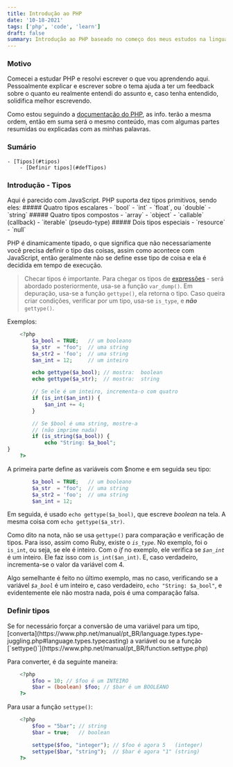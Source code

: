 ```yaml
---
title: Introdução ao PHP
date: '10-18-2021'
tags: ['php', 'code', 'learn']
draft: false
summary: Introdução ao PHP baseado no começo dos meus estudos na linguagem.
---
```


### Motivo

Comecei a estudar PHP e resolvi escrever o que vou aprendendo aqui. Pessoalmente explicar e escrever sobre o tema ajuda a ter um feedback sobre o quanto eu realmente entendi do assunto e, caso tenha entendido, solidifica melhor escrevendo.

Como estou seguindo a [documentação do PHP](https://www.php.net/manual/pt_BR/langref.php), as info. terão a mesma ordem, então em suma será o mesmo conteúdo, mas com algumas partes resumidas ou explicadas com as minhas palavras.

### Sumário

    - [Tipos](#tipos)
        - [Definir tipos](#defTipos)

<h3 id="tipos">Introdução - Tipos</h3>
Aqui é parecido com JavaScript. PHP suporta dez tipos primitivos, sendo eles:
##### Quatro tipos escalares
- `bool`
- `int`
- `float`, ou `double`
- `string`
##### Quatro tipos compostos
- `array`
- `object`
- `callable` (callback)
- `iterable` (pseudo-type)
##### Dois tipos especiais
- `resource`
- `null`

PHP é dinamicamente tipado, o que significa que não necessariamente você precisa definir o tipo das coisas, assim como acontece com JavaScript, então geralmente não se define esse tipo de coisa e ela é decidida em tempo de execução.

> Checar tipos é importante. Para chegar os tipos de [expressões](https://www.php.net/manual/pt_BR/language.expressions.php) - será abordado posteriormente, usa-se a função `var_dump()`. Em depuração, usa-se a função `gettype()`, ela retorna o tipo. Caso queira criar condições, verificar por um tipo, usa-se `is_type`, e **_não_** `gettype()`.

Exemplos:

```php
    <?php
        $a_bool = TRUE;   // um booleano
        $a_str  = "foo";  // uma string
        $a_str2 = 'foo';  // uma string
        $an_int = 12;     // um inteiro

        echo gettype($a_bool); // mostra:  boolean
        echo gettype($a_str);  // mostra:  string

        // Se ele é um inteiro, incrementa-o com quatro
        if (is_int($an_int)) {
            $an_int += 4;
        }

        // Se $bool é uma string, mostre-a
        // (não imprime nada)
        if (is_string($a_bool)) {
            echo "String: $a_bool";
}
    ?>
```

A primeira parte define as variáveis com $nome e em seguida seu tipo:

```php
        $a_bool = TRUE;   // um booleano
        $a_str  = "foo";  // uma string
        $a_str2 = 'foo';  // uma string
        $an_int = 12;
```

Em seguida, é usado `echo gettype($a_bool)`, que escreve _boolean_ na tela. A mesma coisa com `echo gettype($a_str)`.

Como dito na nota, não se usa `gettype()` para comparação e verificação de tipos. Para isso, assim como Ruby, existe o _`is_type`_. No exemplo, foi o `is_int`, ou seja, se ele é inteiro. Com o _if_ no exemplo, ele verifica se _`$an_int`_ é um inteiro. Ele faz isso com `is_int($an_int)`. E, caso verdadeiro, incrementa-se o valor da variável com 4.

Algo semelhante é feito no último exemplo, mas no caso, verificando se a variável _`$a_bool`_ é um inteiro e, caso verdadeiro, `echo "String: $a_bool"`, e evidentemente ele não mostra nada, pois é uma comparação falsa.

<h3 id="defTipos">Definir tipos</h3>
Se for necessário forçar a conversão de uma variável para um tipo, [converta](https://www.php.net/manual/pt_BR/language.types.type-juggling.php#language.types.typecasting) a variável ou se a função [`settype()`](https://www.php.net/manual/pt_BR/function.settype.php)

Para converter, é da seguinte maneira:

```php
    <?php
        $foo = 10; // $foo é um INTEIRO
        $bar = (boolean) $foo; // $bar é um BOOLEANO
    ?>
```

Para usar a função `settype()`:

```php
    <?php
        $foo = "5bar"; // string
        $bar = true;   // boolean

        settype($foo, "integer"); // $foo é agora 5   (integer)
        settype($bar, "string");  // $bar é agora "1" (string)
    ?>
```
